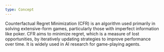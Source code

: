 ```yaml
---
type: Concept
---
```


Counterfactual Regret Minimization (CFR) is an algorithm used primarily in solving extensive-form games, particularly those with imperfect information like poker. CFR aims to minimize regret, which is a measure of lost opportunities, by iteratively updating strategies to improve performance over time. It is widely used in AI research for game-playing agents.